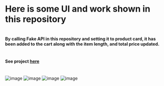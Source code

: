 # Here is some UI and work shown in this repository
#
#### By calling Fake API in this repository and setting it to product card, it has been added to the cart along with the item length, and total price updated.
#
#### See project [here](https://6632d1e52587182fef791826--spontaneous-crepe-1e0e92.netlify.app/)
#
![image](https://github.com/DeveloperOmarFaruk/react-road-contractor/assets/75971859/17b8e95a-c9f7-4b94-8805-e199df079af5)
![image](https://github.com/DeveloperOmarFaruk/react-road-contractor/assets/75971859/83c354fb-c57b-4d2b-9376-82ae66696ee0)
![image](https://github.com/DeveloperOmarFaruk/react-road-contractor/assets/75971859/2635051e-9109-4408-84ca-9457cea486f7)
![image](https://github.com/DeveloperOmarFaruk/react-road-contractor/assets/75971859/ae5f57ea-0f75-4e25-8660-6a1486212528)
